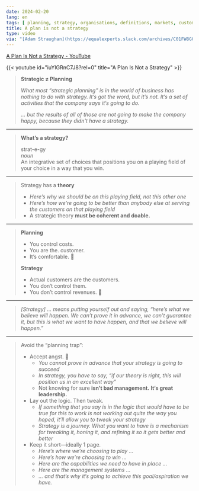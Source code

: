 ```yaml
---
date: 2024-02-20
lang: en
tags: [ planning, strategy, organisations, definitions, markets, customers, business ]
title: A plan is not a strategy
type: video
via: "[Adam Straughan](https://equalexperts.slack.com/archives/C01FW8G0N0H/p1703238745944669)"
---
```


[A Plan Is Not a Strategy - YouTube](https://www.youtube.com/watch?v=iuYlGRnC7J8)

{{< youtube id="iuYlGRnC7J8?rel=0" title="A Plan Is Not a Strategy" >}}

> **Strategic ≠ Planning**
>
> *What most “strategic planning” is in the world of business has nothing to do with strategy. It’s got the word, but it’s not. It’s a set of activities that the company says it‘s going to do.*
>
> *… but the results of all of those are not going to make the company happy, because they didn't have a strategy.*

---

> **What’s a strategy?**
>
> strat-e-gy  
> *noun*  
> An integrative set of choices that positions you on a playing field of your choice in a way that you win.

---

> Strategy has a **theory**
>
> * *Here’s why we should be on this playing field, not this other one*
> * *Here’s how we’re going to be better than anybody else at serving the customers on that playing field*
> * A strategic theory **must be coherent and doable.**

---

> **Planning**
>
> * You control costs.
> * You are the. customer.
> * It’s comfortable. 🙂
>
> **Strategy**
>
> * Actual customers are the customers.
> * You don‘t control them.
> * You don’t control revenues. 😬

---

> *[Strategy] … means putting yourself out and saying, “here’s what we believe will happen. We can’t prove it in advance, we can’t guarantee it, but this is what we want to have happen, and that we believe will happen.”*

---

>  Avoid the “planning trap”:
>
>  * Accept angst. 😬
>     * *You cannot prove in advance that your strategy is going to succeed*
>     * *In strategy, you have to say, “if our theory is right, this will position us in an excellent way”*
>     * Not knowing for sure **isn’t bad management.** **It‘s great leadership.**
>  * Lay out the logic. Then tweak.
>     * *If something that you say is in the logic that would have to be true for this to work is not working out quite the way you hoped, it’ll allow you to tweak your strategy*
>     * *Strategy is a journey. What you want to have is a mechanism for tweaking it, honing it, and refining it so it gets better and better*
>  * Keep it short—ideally 1 page.
>     * *Here’s where we’re choosing to play …*
>     * *Here’s how we’re choosing to win …*
>     * *Here are the capabilities we need to have in place …*
>     * *Here are the management systems …*
>     * *… and that’s why it‘s going to achieve this goal/aspiration we have.*
